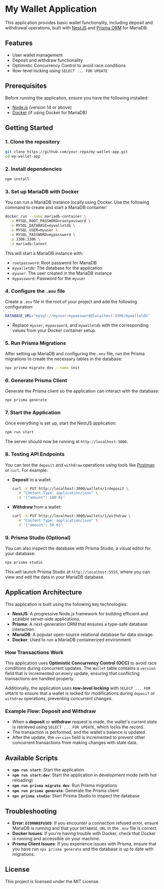 
# My Wallet Application

This application provides basic wallet functionality, including deposit and withdrawal operations, built with [NestJS](https://nestjs.com/) and [Prisma ORM](https://www.prisma.io/) for MariaDB.

## Features

- User wallet management
- Deposit and withdraw functionality
- Optimistic Concurrency Control to avoid race conditions
- Row-level locking using `SELECT ... FOR UPDATE`

## Prerequisites

Before running the application, ensure you have the following installed:

- [Node.js](https://nodejs.org/en/) (version 14 or above)
- [Docker](https://www.docker.com/) (if using Docker for MariaDB)

## Getting Started

### 1. Clone the repository

```bash
git clone https://github.com/your-repo/my-wallet-app.git
cd my-wallet-app
```

### 2. Install dependencies

```bash
npm install
```

### 3. Set up MariaDB with Docker

You can run a MariaDB instance locally using Docker. Use the following command to create and start a MariaDB container:

```bash
docker run --name mariadb-container \
  -e MYSQL_ROOT_PASSWORD=rootpassword \
  -e MYSQL_DATABASE=mywalletdb \
  -e MYSQL_USER=myuser \
  -e MYSQL_PASSWORD=mypassword \
  -p 3306:3306 \
  -d mariadb:latest
```

This will start a MariaDB instance with:

- `rootpassword`: Root password for MariaDB
- `mywalletdb`: The database for the application
- `myuser`: The user created in the MariaDB instance
- `mypassword`: Password for the `myuser`

### 4. Configure the `.env` file

Create a `.env` file in the root of your project and add the following configuration:

```bash
DATABASE_URL="mysql://myuser:mypassword@localhost:3306/mywalletdb"
```

- Replace `myuser`, `mypassword`, and `mywalletdb` with the corresponding values from your Docker container setup.

### 5. Run Prisma Migrations

After setting up MariaDB and configuring the `.env` file, run the Prisma migrations to create the necessary tables in the database:

```bash
npx prisma migrate dev --name init
```

### 6. Generate Prisma Client

Generate the Prisma client so the application can interact with the database:

```bash
npx prisma generate
```

### 7. Start the Application

Once everything is set up, start the NestJS application:

```bash
npm run start
```

The server should now be running at `http://localhost:3000`.

### 8. Testing API Endpoints

You can test the `deposit` and `withdraw` operations using tools like [Postman](https://www.postman.com/) or `curl`. For example:

- **Deposit** to a wallet:

  ```bash
  curl -X PUT http://localhost:3000/wallets/1/deposit \
    -H "Content-Type: application/json" \
    -d '{"amount": 100.0}'
  ```

- **Withdraw** from a wallet:

  ```bash
  curl -X PUT http://localhost:3000/wallets/1/withdraw \
    -H "Content-Type: application/json" \
    -d '{"amount": 50.0}'
  ```

### 9. Prisma Studio (Optional)

You can also inspect the database with Prisma Studio, a visual editor for your database:

```bash
npx prisma studio
```

This will launch Prisma Studio at `http://localhost:5555`, where you can view and edit the data in your MariaDB database.

## Application Architecture

This application is built using the following key technologies:

- **NestJS**: A progressive Node.js framework for building efficient and scalable server-side applications.
- **Prisma**: A next-generation ORM that ensures a type-safe database interaction.
- **MariaDB**: A popular open-source relational database for data storage.
- **Docker**: Used to run a MariaDB containerized environment.

### How Transactions Work

This application uses **Optimistic Concurrency Control (OCC)** to avoid race conditions during concurrent updates. The `Wallet` table contains a `version` field that is incremented on every update, ensuring that conflicting transactions are handled properly.

Additionally, the application uses **row-level locking** with `SELECT ... FOR UPDATE` to ensure that a wallet is locked for modifications during `deposit` or `withdraw` operations, preventing concurrent changes.

### Example Flow: Deposit and Withdraw

- When a **deposit** or **withdraw** request is made, the wallet's current state is retrieved using `SELECT ... FOR UPDATE`, which locks the record.
- The transaction is performed, and the wallet's balance is updated.
- After the update, the `version` field is incremented to prevent other concurrent transactions from making changes with stale data.

## Available Scripts

- **`npm run start`**: Start the application
- **`npm run start:dev`**: Start the application in development mode (with hot reloading)
- **`npm run prisma migrate dev`**: Run Prisma migrations
- **`npm run prisma generate`**: Generate the Prisma client
- **`npx prisma studio`**: Start Prisma Studio to inspect the database

## Troubleshooting

- **Error: `ECONNREFUSED`**: If you encounter a connection refused error, ensure MariaDB is running and that your `DATABASE_URL` in the `.env` file is correct.
- **Docker Issues**: If you're having trouble with Docker, check that Docker is running and accessible on your machine.
- **Prisma Client Issues**: If you experience issues with Prisma, ensure that you have run `npx prisma generate` and the database is up to date with migrations.

## License

This project is licensed under the MIT License.
